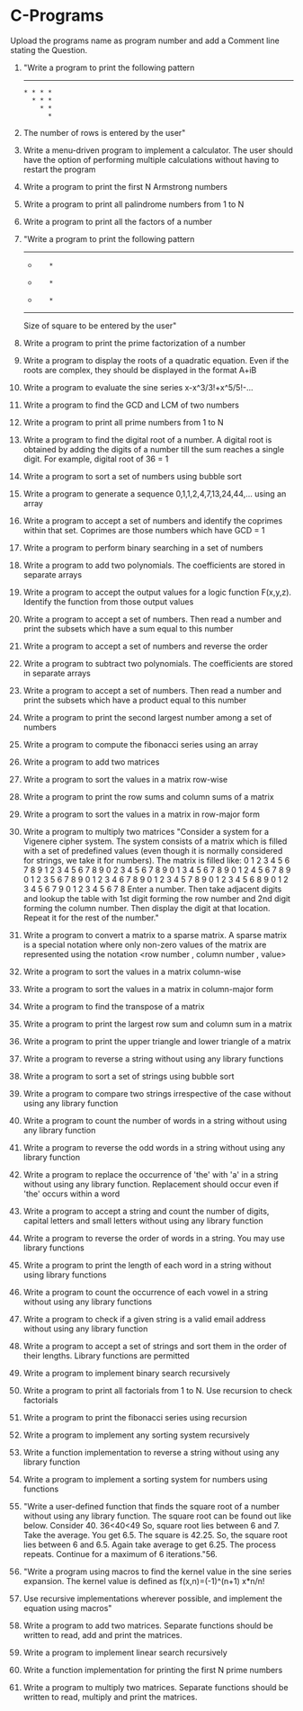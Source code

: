 # C-Programs
Upload the programs name as program number and add a Comment line stating the Question.

1.  "Write a program to print the following pattern
      * * * * *
        * * * *
          * * *
            * *
              *
2.    The number of rows is entered by the user"
3.    Write a menu-driven program to implement a calculator. The user should have the option of performing multiple calculations without having to restart the program
4.    Write a program to print the first N Armstrong numbers
5.    Write a program to print all palindrome numbers from 1 to N
6.    Write a program to print all the factors of a number
7.    "Write a program to print the following pattern
        * * * * *
        *        *
        *        *
        *        *
        * * * * *
        Size of square to be entered by the user"
8.    Write a program to print the prime factorization of a number
9.    Write a program to display the roots of a quadratic equation. Even if the roots are complex, they should be displayed in the format A+iB
10.   Write a program to evaluate the sine series x-x^3/3!+x^5/5!-...
11.   Write a program to find the GCD and LCM of two numbers
12.   Write a program to print all prime numbers from 1 to N
13.   Write a program to find the digital root of a number. A digital root is obtained by adding the digits of a number till the sum reaches a single digit. For example, digital       root of 36 = 1

14.   Write a program to sort a set of numbers using bubble sort
15.   Write a program to generate a sequence 0,1,1,2,4,7,13,24,44,... using an array
16.   Write a program to accept a set of numbers and identify the coprimes within that set. Coprimes are those numbers which have GCD = 1
17.   Write a program to perform binary searching in a set of numbers
18.   Write a program to add two polynomials. The coefficients are stored in separate arrays
19.   Write a program to accept the output values for a logic function F(x,y,z). Identify the function from those output values
20.   Write a program to accept a set of numbers. Then read a number and print the subsets which have a sum equal to this number
21.   Write a program to accept a set of numbers and reverse the order
22.   Write a program to subtract two polynomials. The coefficients are stored in separate arrays
23.   Write a program to accept a set of numbers. Then read a number and print the subsets which have a product equal to this number
24.   Write a program to print the second largest number among a set of numbers
25.   Write a program to compute the fibonacci series using an array

26.   Write a program to add two matrices
27.   Write a program to sort the values in a matrix row-wise
28.   Write a program to print the row sums and column sums of a matrix
29.   Write a program to sort the values in a matrix in row-major form
30.   Write a program to multiply two matrices
        "Consider a system for a Vigenere cipher system. The system consists of a matrix which is filled with a set of predefined values (even though it is normally considered           for strings, we take it for numbers). The matrix is filled like:
        0 1 2 3 4 5 6 7 8 9
        1 2 3 4 5 6 7 8 9 0
        2 3 4 5 6 7 8 9 0 1
        3 4 5 6 7 8 9 0 1 2
        4 5 6 7 8 9 0 1 2 3
        5 6 7 8 9 0 1 2 3 4
        6 7 8 9 0 1 2 3 4 5
        7 8 9 0 1 2 3 4 5 6
        8 9 0 1 2 3 4 5 6 7
        9 0 1 2 3 4 5 6 7 8
        Enter a number. Then take adjacent digits and lookup the table with 1st digit forming the row number and 2nd digit forming the column number. Then display the digit at           that location. Repeat it for the rest of the number."
31.   Write a program to convert a matrix to a sparse matrix. A sparse matrix is a special notation where only non-zero values of the matrix are represented using the notation         <row number , column number , value>
32.   Write a program to sort the values in a matrix column-wise
33.   Write a program to sort the values in a matrix in column-major form
34.   Write a program to find the transpose of a matrix
35.   Write a program to print the largest row sum and column sum in a matrix
36.   Write a program to print the upper triangle and lower triangle of a matrix

37.   Write a program to reverse a string without using any library functions
38.   Write a program to sort a set of strings using bubble sort
39.   Write a program to compare two strings irrespective of the case without using any library function
40.   Write a program to count the number of words in a string without using any library function
41.   Write a program to reverse the odd words in a string without using any library function
42.   Write a program to replace the occurrence of 'the' with 'a' in a string without using any library function. Replacement should occur even if 'the' occurs within a word
43.   Write a program to accept a string and count the number of digits, capital letters and small letters without using any library function
44.   Write a program to reverse the order of words in a string. You may use library functions
45.   Write a program to print the length of each word in a string without using library functions
46.   Write a program to count the occurrence of each vowel in a string without using any library functions
47.   Write a program to check if a given string is a valid email address without using any library function
48.   Write a program to accept a set of strings and sort them in the order of their lengths. Library functions are permitted

49.   Write a program to implement binary search recursively
50.   Write a program to print all factorials from 1 to N. Use recursion to check factorials
51.   Write a program to print the fibonacci series using recursion
52.   Write a program to implement any sorting system recursively
53.   Write a function implementation to reverse a string without using any library function
54.   Write a program to implement a sorting system for numbers using functions
55.   "Write a user-defined function that finds the square root of a number without using any library function. The square root can be found out like below.
      Consider 40. 36<40<49
      So, square root lies between 6 and 7. Take the average. You get 6.5. The square is 42.25.
      So, the square root lies between 6 and 6.5. Again take average to get 6.25. The process repeats.
      Continue for a maximum of 6 iterations."56.
56.   "Write a program using macros to find the kernel value in the sine series expansion. The kernel value is defined as f(x,n)=(-1)^(n+1) x*n/n!
57.   Use recursive implementations wherever possible, and implement the equation using macros"
58.   Write a program to add two matrices. Separate functions should be written to read, add and print the matrices.
59.   Write a program to implement linear search recursively
60.   Write a function implementation for printing the first N prime numbers
61.   Write a program to multiply two matrices. Separate functions should be written to read, multiply and print the matrices.
